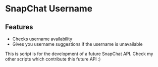 # SnapChat Username

## Features
- Checks username availability
- Gives you username suggestions if the username is unavailable

This is script is for the development of a future SnapChat API. Check my other scripts which contribute this future API :)
